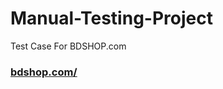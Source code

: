 # Manual-Testing-Project
 Test Case For BDSHOP.com
<h3><a href="https://www.bdshop.com/">bdshop.com/ </a></h3>
